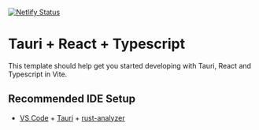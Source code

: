 
[![Netlify Status](https://api.netlify.com/api/v1/badges/45123a96-2174-4fa0-8d72-9f025c791e6b/deploy-status)](https://app.netlify.com/sites/tiebatools/deploys)

# Tauri + React + Typescript

This template should help get you started developing with Tauri, React and Typescript in Vite.

## Recommended IDE Setup

- [VS Code](https://code.visualstudio.com/) + [Tauri](https://marketplace.visualstudio.com/items?itemName=tauri-apps.tauri-vscode) + [rust-analyzer](https://marketplace.visualstudio.com/items?itemName=rust-lang.rust-analyzer)
